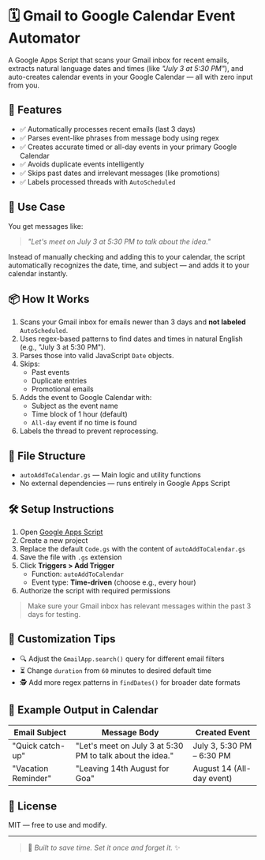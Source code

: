 # 🗓️ Gmail to Google Calendar Event Automator

A Google Apps Script that scans your Gmail inbox for recent emails, extracts natural language dates and times (like _"July 3 at 5:30 PM"_), and auto-creates calendar events in your Google Calendar — all with zero input from you.

## 🔧 Features

- ✅ Automatically processes recent emails (last 3 days)
- ✅ Parses event-like phrases from message body using regex
- ✅ Creates accurate timed or all-day events in your primary Google Calendar
- ✅ Avoids duplicate events intelligently
- ✅ Skips past dates and irrelevant messages (like promotions)
- ✅ Labels processed threads with `AutoScheduled`

## 🚀 Use Case

You get messages like:

> _"Let's meet on July 3 at 5:30 PM to talk about the idea."_

Instead of manually checking and adding this to your calendar, the script automatically recognizes the date, time, and subject — and adds it to your calendar instantly.

## 📦 How It Works

1. Scans your Gmail inbox for emails newer than 3 days and **not labeled** `AutoScheduled`.
2. Uses regex-based patterns to find dates and times in natural English (e.g., "July 3 at 5:30 PM").
3. Parses those into valid JavaScript `Date` objects.
4. Skips:
   - Past events
   - Duplicate entries
   - Promotional emails
5. Adds the event to Google Calendar with:
   - Subject as the event name
   - Time block of 1 hour (default)
   - `All-day` event if no time is found
6. Labels the thread to prevent reprocessing.

## 📂 File Structure

- `autoAddToCalendar.gs` — Main logic and utility functions
- No external dependencies — runs entirely in Google Apps Script

## 🛠️ Setup Instructions

1. Open [Google Apps Script](https://script.google.com/)
2. Create a new project
3. Replace the default `Code.gs` with the content of `autoAddToCalendar.gs`
4. Save the file with `.gs` extension
5. Click **Triggers > Add Trigger**
   - Function: `autoAddToCalendar`
   - Event type: **Time-driven** (choose e.g., every hour)
6. Authorize the script with required permissions

> Make sure your Gmail inbox has relevant messages within the past 3 days for testing.

## 🧠 Customization Tips

- 🔍 Adjust the `GmailApp.search()` query for different email filters
- ⏳ Change `duration` from `60` minutes to desired default time
- 🕵️ Add more regex patterns in `findDates()` for broader date formats

## 📝 Example Output in Calendar

| Email Subject       | Message Body                                               | Created Event                |
|---------------------|------------------------------------------------------------|------------------------------|
| "Quick catch-up"    | "Let's meet on July 3 at 5:30 PM to talk about the idea."  | July 3, 5:30 PM – 6:30 PM    |
| "Vacation Reminder" | "Leaving 14th August for Goa"                              | August 14 (All-day event)    |

## 📜 License

MIT — free to use and modify.

---

> 🧠 _Built to save time. Set it once and forget it._ ✨
